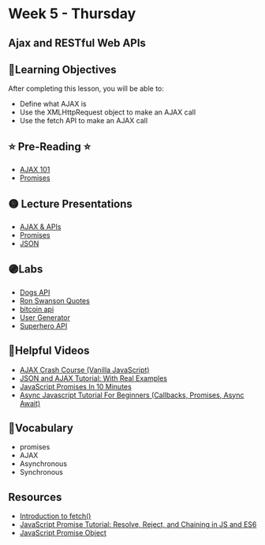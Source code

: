 # Week 5 - Thursday

## Ajax and RESTful Web APIs

## 📍Learning Objectives
After completing this lesson, you will be able to:

- Define what AJAX is
- Use the XMLHttpRequest object to make an AJAX call
- Use the fetch API to make an AJAX call

## ⭐️ Pre-Reading ⭐️
- [AJAX 101](https://digitalcrafts.instructure.com/courses/252/pages/reading-ajax-101?module_item_id=23277)
- [Promises](https://digitalcrafts.instructure.com/courses/252/pages/reading-promises?module_item_id=23278)

<!-- ## 📍Agenda -->

## 🟡 Lecture Presentations
- [AJAX & APIs](https://dc-web2.onrender.com/p2/Javascript/AJAX.html#1)
- [Promises](https://dc-web2.onrender.com/p2/Postgres/Promises.html#1)
- [JSON](https://dc-web2.onrender.com/p2/Javascript/JSON.html#1)

## 🟣Labs 
<!-- - [AJAX 101 Lab](https://digitalcrafts.instructure.com/courses/189/pages/ajax-101?module_item_id=23284)
- [Promises Lab](https://digitalcrafts.instructure.com/courses/189/pages/promises?module_item_id=23285)
- [Dogs API](https://digitalcrafts.instructure.com/courses/189/assignments/4688?module_item_id=23281) -->

- [Dogs API](https://github.com/veros-labs/js-lab-api-random-dog-images)
- [Ron Swanson Quotes](https://github.com/veros-labs/js-lab-api-random-ron-swanson-quotes)
- [bitcoin api](https://github.com/veros-labs/js-lab-api-random-bitcoin)
- [User Generator](https://github.com/veros-labs/js-lab-api-random-user-generator)
- [Superhero API](https://digitalcrafts.instructure.com/courses/189/assignments/4593?module_item_id=23282)

<!-- ## 🟠Homework
- [homework](./homework)  -->

## 🔵Helpful Videos
- [AJAX Crash Course (Vanilla JavaScript)](https://www.youtube.com/watch?v=82hnvUYY6QA)
- [JSON and AJAX Tutorial: With Real Examples](https://www.youtube.com/watch?v=rJesac0_Ftw)
- [JavaScript Promises In 10 Minutes](https://www.youtube.com/watch?v=DHvZLI7Db8E&t=287s)
- [Async Javascript Tutorial For Beginners (Callbacks, Promises, Async Await)](https://www.youtube.com/watch?v=_8gHHBlbziw&t=1443s)

<!-- ## ✔️Todo Checklist
- [ ] -->

## 🔶Vocabulary
- promises
- AJAX
- Asynchronous
- Synchronous

<!-- ## 🔷Test Your knowledge -->


## Resources
- [Introduction to fetch()](https://developers.google.com/web/updates/2015/03/introduction-to-fetch) 
- [JavaScript Promise Tutorial: Resolve, Reject, and Chaining in JS and ES6](https://www.freecodecamp.org/news/javascript-es6-promises-for-beginners-resolve-reject-and-chaining-explained/)
- [JavaScript Promise Object](https://www.w3schools.com/js/js_promise.asp)



